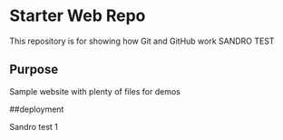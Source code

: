 # Starter Web Repo

This repository is for showing how Git and GitHub work SANDRO TEST

## Purpose

Sample website with plenty of files for demos

##deployment

Sandro test 1